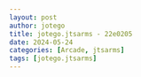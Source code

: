 ```yaml
---
layout: post
author: jotego
title: jotego.jtsarms - 22e0205
date: 2024-05-24
categories: [Arcade, jtsarms]
tags: [jotego.jtsarms]
---
```


